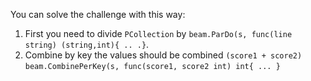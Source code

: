 You can solve the challenge with this way:
1. First you need to divide `PCollection` by `beam.ParDo(s, func(line string) (string,int){ .. .}`.
2. Combine by key the values should be combined `(score1 + score2)` `beam.CombinePerKey(s, func(score1, score2 int) int{ ... }`
